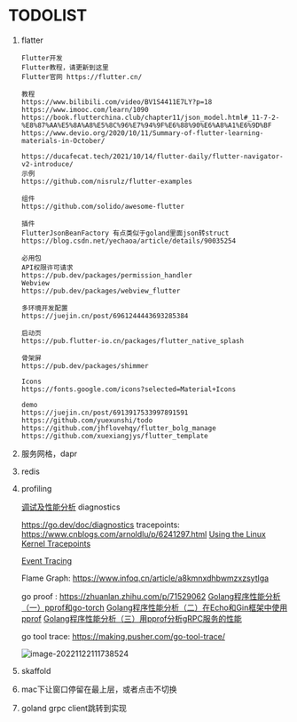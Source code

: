 # TODOLIST

1. flatter

   ```
   Flutter开发
   Flutter教程，请更新到这里
   Flutter官网 https://flutter.cn/
   
   教程
   https://www.bilibili.com/video/BV1S4411E7LY?p=18
   https://www.imooc.com/learn/1090
   https://book.flutterchina.club/chapter11/json_model.html#_11-7-2-%E8%87%AA%E5%8A%A8%E5%8C%96%E7%94%9F%E6%88%90%E6%A8%A1%E6%9D%BF
   https://www.devio.org/2020/10/11/Summary-of-flutter-learning-materials-in-October/
   
   https://ducafecat.tech/2021/10/14/flutter-daily/flutter-navigator-v2-introduce/
   示例
   https://github.com/nisrulz/flutter-examples
   
   组件
   https://github.com/solido/awesome-flutter
   
   插件
   FlutterJsonBeanFactory 有点类似于goland里面json转struct
   https://blog.csdn.net/yechaoa/article/details/90035254
   
   必用包
   API权限许可请求
   https://pub.dev/packages/permission_handler
   Webview
   https://pub.dev/packages/webview_flutter
   
   多环境开发配置
   https://juejin.cn/post/6961244443693285384
   
   启动页
   https://pub.flutter-io.cn/packages/flutter_native_splash
   
   骨架屏
   https://pub.dev/packages/shimmer
   
   Icons
   https://fonts.google.com/icons?selected=Material+Icons
   
   demo
   https://juejin.cn/post/6913917533997891591
   https://github.com/yuexunshi/todo
   https://github.com/jhflovehqy/flutter_bolg_manage
   https://github.com/xuexiangjys/flutter_template
   ```

2. 服务网格，dapr

4. redis

5. profiling

   [调试及性能分析](https://missing-semester-cn.github.io/2020/debugging-profiling/)
   diagnostics

   https://go.dev/doc/diagnostics
   tracepoints:
   https://www.cnblogs.com/arnoldlu/p/6241297.html
   [Using the Linux Kernel Tracepoints](https://www.kernel.org/doc/html/latest/trace/tracepoints.html)

   [Event Tracing](https://www.kernel.org/doc/html/latest/trace/events.html#event-tracing)

   

   Flame Graph: 
   https://www.infoq.cn/article/a8kmnxdhbwmzxzsytlga


   go proof :
   https://zhuanlan.zhihu.com/p/71529062 
   [Golang程序性能分析（一）pprof和go-torch](https://mp.weixin.qq.com/s?__biz=MzAxMTA4Njc0OQ==&mid=2651444750&idx=3&sn=0809ab92eb29f37292f4de6a671e6efc&scene=21#wechat_redirect)
   [Golang程序性能分析（二）在Echo和Gin框架中使用pprof](https://link.zhihu.com/?target=https%3A//mp.weixin.qq.com/s%3F__biz%3DMzAxMTA4Njc0OQ%3D%3D%26mid%3D2651444765%26idx%3D3%26sn%3Df3efcca2bb75f8b79e678dc8250a287e%26scene%3D21%23wechat_redirect)
   [Golang程序性能分析（三）用pprof分析gRPC服务的性能](https://link.zhihu.com/?target=https%3A//mp.weixin.qq.com/s%3F__biz%3DMzAxMTA4Njc0OQ%3D%3D%26mid%3D2651444897%26idx%3D3%26sn%3Db1f224cc8b53fa8bdb49445d8f58c314%26scene%3D21%23wechat_redirect)

   

   go tool trace:
    https://making.pusher.com/go-tool-trace/

   ![image-20221122111738524](/Users/dokiy.zhang/Documents/TodoList/image-20221122111738524.png)

6. skaffold
8. mac下让窗口停留在最上层，或者点击不切换
8. goland grpc client跳转到实现

